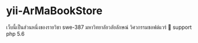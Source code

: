 # yii-ArMaBookStore
เว็บนี้เป็นส่วนหนึ่งของรายวิชา swe-387 มหาวิทยาลัยวลัยลักษณ์ วิศวกรรมซอฟต์แวร์
:dog:
support php 5.6 
